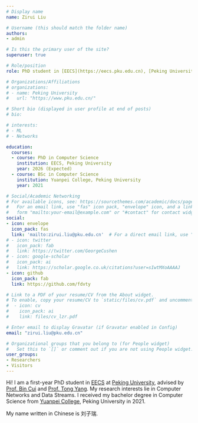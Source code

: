 ```yaml
---
# Display name
name: Zirui Liu

# Username (this should match the folder name)
authors:
- admin

# Is this the primary user of the site?
superuser: true

# Role/position
role: PhD student in [EECS](https://eecs.pku.edu.cn), [Peking University](https://www.pku.edu.cn/)

# Organizations/Affiliations
# organizations:
# - name: Peking University
#   url: "https://www.pku.edu.cn/"

# Short bio (displayed in user profile at end of posts)
# bio:  

# interests:
# - ML
# - Networks

education:
  courses:
  - course: PhD in Computer Science 
    institution: EECS, Peking University
    year: 2026 (Expected)
  - course: BSc in Computer Science 
    institution: Yuanpei College, Peking University
    year: 2021

# Social/Academic Networking
# For available icons, see: https://sourcethemes.com/academic/docs/page-builder/#icons
#   For an email link, use "fas" icon pack, "envelope" icon, and a link in the
#   form "mailto:your-email@example.com" or "#contact" for contact widget.
social:
- icon: envelope
  icon_pack: fas
  link: 'mailto:zirui.liu@pku.edu.cn'  # For a direct email link, use "mailto:test@example.org".
# - icon: twitter
#   icon_pack: fab
#   link: https://twitter.com/GeorgeCushen
# - icon: google-scholar
#   icon_pack: ai
#   link: https://scholar.google.co.uk/citations?user=sIwtMXoAAAAJ
- icon: github
  icon_pack: fab
  link: https://github.com/fdvty

# Link to a PDF of your resume/CV from the About widget.
# To enable, copy your resume/CV to `static/files/cv.pdf` and uncomment the lines below.
#  - icon: cv
#    icon_pack: ai
#    link: files/cv_lzr.pdf

# Enter email to display Gravatar (if Gravatar enabled in Config)
email: "zirui.liu@pku.edu.cn"

# Organizational groups that you belong to (for People widget)
#   Set this to `[]` or comment out if you are not using People widget.
user_groups:
- Researchers
- Visitors
---
```


Hi! I am a first-year PhD student in [EECS](https://eecs.pku.edu.cn) at [Peking University](https://www.pku.edu.cn/), advised by [Prof. Bin Cui](http://net.pku.edu.cn/~cuibin/) and [Prof. Tong Yang](http://net.pku.edu.cn/~yangtong/). My research interests lie in Computer Networks and Data Streams.
I received my bachelor degree in Computer Science from [Yuanpei College](https://yuanpei.pku.edu.cn), Peking University in 2021.

<!-- My research interests lie in the general area of Networks and Database. I find it excited to design and polish new data structures & algorithms. I'm also interested in other areas of computer science, for example, graphics and rendering. -->
<!-- Please do not hesitate to contact me if you have new ideas and need helper :) -->

My name written in Chinese is 刘子瑞. 
<!-- My research interests lie in the general area of Network Measurement, Data Stream Processing and P2P Network Broadcasting. I also have a keen interest in Ray Tracing Rendering.  -->

<!-- For the time being, I am looking for a research opportunity in the next summer. Please contact me if you are interested.  -->


